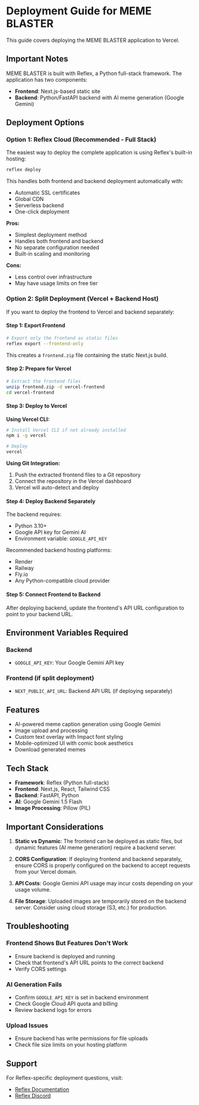 # Deployment Guide for MEME BLASTER

This guide covers deploying the MEME BLASTER application to Vercel.

## Important Notes

MEME BLASTER is built with Reflex, a Python full-stack framework. The application has two components:
- **Frontend**: Next.js-based static site
- **Backend**: Python/FastAPI backend with AI meme generation (Google Gemini)

## Deployment Options

### Option 1: Reflex Cloud (Recommended - Full Stack)
The easiest way to deploy the complete application is using Reflex's built-in hosting:

```bash
reflex deploy
```

This handles both frontend and backend deployment automatically with:
- Automatic SSL certificates
- Global CDN
- Serverless backend
- One-click deployment

**Pros:**
- Simplest deployment method
- Handles both frontend and backend
- No separate configuration needed
- Built-in scaling and monitoring

**Cons:**
- Less control over infrastructure
- May have usage limits on free tier

### Option 2: Split Deployment (Vercel + Backend Host)

If you want to deploy the frontend to Vercel and backend separately:

#### Step 1: Export Frontend
```bash
# Export only the frontend as static files
reflex export --frontend-only
```

This creates a `frontend.zip` file containing the static Next.js build.

#### Step 2: Prepare for Vercel
```bash
# Extract the frontend files
unzip frontend.zip -d vercel-frontend
cd vercel-frontend
```

#### Step 3: Deploy to Vercel

**Using Vercel CLI:**
```bash
# Install Vercel CLI if not already installed
npm i -g vercel

# Deploy
vercel
```

**Using Git Integration:**
1. Push the extracted frontend files to a Git repository
2. Connect the repository in the Vercel dashboard
3. Vercel will auto-detect and deploy

#### Step 4: Deploy Backend Separately
The backend requires:
- Python 3.10+
- Google API key for Gemini AI
- Environment variable: `GOOGLE_API_KEY`

Recommended backend hosting platforms:
- Render
- Railway
- Fly.io
- Any Python-compatible cloud provider

#### Step 5: Connect Frontend to Backend
After deploying backend, update the frontend's API URL configuration to point to your backend URL.

## Environment Variables Required

### Backend
- `GOOGLE_API_KEY`: Your Google Gemini API key

### Frontend (if split deployment)
- `NEXT_PUBLIC_API_URL`: Backend API URL (if deploying separately)

## Features

- AI-powered meme caption generation using Google Gemini
- Image upload and processing
- Custom text overlay with Impact font styling
- Mobile-optimized UI with comic book aesthetics
- Download generated memes

## Tech Stack

- **Framework**: Reflex (Python full-stack)
- **Frontend**: Next.js, React, Tailwind CSS
- **Backend**: FastAPI, Python
- **AI**: Google Gemini 1.5 Flash
- **Image Processing**: Pillow (PIL)

## Important Considerations

1. **Static vs Dynamic**: The frontend can be deployed as static files, but dynamic features (AI meme generation) require a backend server.

2. **CORS Configuration**: If deploying frontend and backend separately, ensure CORS is properly configured on the backend to accept requests from your Vercel domain.

3. **API Costs**: Google Gemini API usage may incur costs depending on your usage volume.

4. **File Storage**: Uploaded images are temporarily stored on the backend server. Consider using cloud storage (S3, etc.) for production.

## Troubleshooting

### Frontend Shows But Features Don't Work
- Ensure backend is deployed and running
- Check that frontend's API URL points to the correct backend
- Verify CORS settings

### AI Generation Fails
- Confirm `GOOGLE_API_KEY` is set in backend environment
- Check Google Cloud API quota and billing
- Review backend logs for errors

### Upload Issues
- Ensure backend has write permissions for file uploads
- Check file size limits on your hosting platform

## Support

For Reflex-specific deployment questions, visit:
- [Reflex Documentation](https://reflex.dev/docs/)
- [Reflex Discord](https://discord.gg/reflex-dev)
